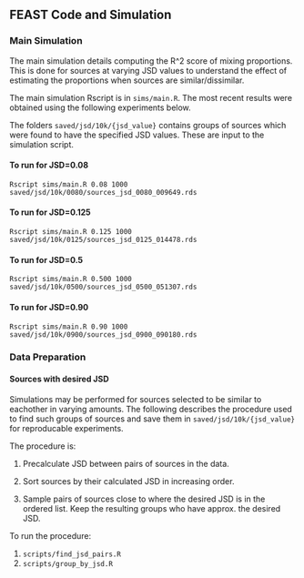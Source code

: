 
## FEAST Code and Simulation

### Main Simulation

The main simulation details computing the R^2 score of mixing proportions.
This is done for sources at varying JSD values to understand the effect of
estimating the proportions when sources are similar/dissimilar.

The main simulation Rscript is in `sims/main.R`.
The most recent results were obtained using the following experiments below.

The folders `saved/jsd/10k/{jsd_value}` contains groups of sources which were
found to have the specified JSD values. These are input to the simulation script.

#### To run for JSD=0.08

```
Rscript sims/main.R 0.08 1000 saved/jsd/10k/0080/sources_jsd_0080_009649.rds
```

#### To run for JSD=0.125

```
Rscript sims/main.R 0.125 1000 saved/jsd/10k/0125/sources_jsd_0125_014478.rds
```

#### To run for JSD=0.5

```
Rscript sims/main.R 0.500 1000 saved/jsd/10k/0500/sources_jsd_0500_051307.rds
```

#### To run for JSD=0.90

```
Rscript sims/main.R 0.90 1000 saved/jsd/10k/0900/sources_jsd_0900_090180.rds
```

### Data Preparation


#### Sources with desired JSD

Simulations may be performed for sources selected to be similar to eachother in varying amounts. The following describes the procedure used to find such groups of sources and save them in  `saved/jsd/10k/{jsd_value}` for reproducable experiments.

The procedure is:

1. Precalculate JSD between pairs of sources in the data.

2. Sort sources by their calculated JSD in increasing order.

3. Sample pairs of sources close to where the desired JSD is in the ordered list. Keep the resulting groups who have approx. the desired JSD.

To run the procedure:

1. `scripts/find_jsd_pairs.R`
2. `scripts/group_by_jsd.R`